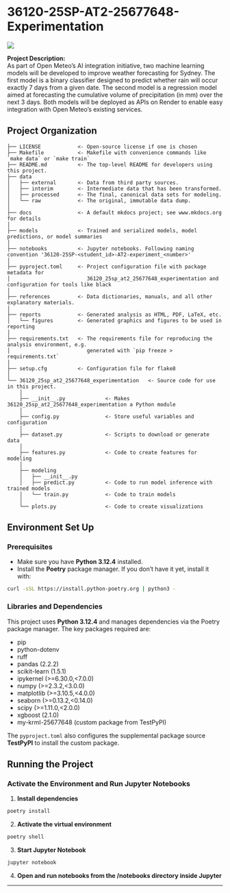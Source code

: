 # 36120-25SP-AT2-25677648-Experimentation

<a target="_blank" href="https://cookiecutter-data-science.drivendata.org/">
    <img src="https://img.shields.io/badge/CCDS-Project%20template-328F97?logo=cookiecutter" />
</a>

**Project Description:**  
As part of Open Meteo’s AI integration initiative, two machine learning models will be developed to improve weather forecasting for Sydney. The first model is a binary classifier designed to predict whether rain will occur exactly 7 days from a given date. The second model is a regression model aimed at forecasting the cumulative volume of precipitation (in mm) over the next 3 days. Both models will be deployed as APIs on Render to enable easy integration with Open Meteo’s existing services.

## Project Organization


```
├── LICENSE            <- Open-source license if one is chosen
├── Makefile           <- Makefile with convenience commands like `make data` or `make train`
├── README.md          <- The top-level README for developers using this project.
├── data
│   ├── external       <- Data from third party sources.
│   ├── interim        <- Intermediate data that has been transformed.
│   ├── processed      <- The final, canonical data sets for modeling.
│   └── raw            <- The original, immutable data dump.
│
├── docs               <- A default mkdocs project; see www.mkdocs.org for details
│
├── models             <- Trained and serialized models, model predictions, or model summaries
│
├── notebooks          <- Jupyter notebooks. Following naming convention '36120-25SP-<student_id>-AT2-experiment_<number>'
│
├── pyproject.toml     <- Project configuration file with package metadata for 
│                         36120_25sp_at2_25677648_experimentation and configuration for tools like black
│
├── references         <- Data dictionaries, manuals, and all other explanatory materials.
│
├── reports            <- Generated analysis as HTML, PDF, LaTeX, etc.
│   └── figures        <- Generated graphics and figures to be used in reporting
│
├── requirements.txt   <- The requirements file for reproducing the analysis environment, e.g.
│                         generated with `pip freeze > requirements.txt`
│
├── setup.cfg          <- Configuration file for flake8
│
└── 36120_25sp_at2_25677648_experimentation   <- Source code for use in this project.
    │
    ├── __init__.py             <- Makes 36120_25sp_at2_25677648_experimentation a Python module
    │
    ├── config.py               <- Store useful variables and configuration
    │
    ├── dataset.py              <- Scripts to download or generate data
    │
    ├── features.py             <- Code to create features for modeling
    │
    ├── modeling                
    │   ├── __init__.py 
    │   ├── predict.py          <- Code to run model inference with trained models          
    │   └── train.py            <- Code to train models
    │
    └── plots.py                <- Code to create visualizations
```

## Environment Set Up

### Prerequisites

- Make sure you have **Python 3.12.4** installed.
- Install the **Poetry** package manager. If you don’t have it yet, install it with:

```bash
curl -sSL https://install.python-poetry.org | python3 -
```

### Libraries and Dependencies

This project uses **Python 3.12.4** and manages dependencies via the Poetry package manager. The key packages required are:

- pip
- python-dotenv
- ruff
- pandas (2.2.2)
- scikit-learn (1.5.1)
- ipykernel (>=6.30.0,<7.0.0)
- numpy (>=2.3.2,<3.0.0)
- matplotlib (>=3.10.5,<4.0.0)
- seaborn (>=0.13.2,<0.14.0)
- scipy (>=1.11.0,<2.0.0)
- xgboost (2.1.0)
- my-krml-25677648 (custom package from TestPyPI)

The `pyproject.toml` also configures the supplemental package source **TestPyPI** to install the custom package.

## Running the Project

### Activate the Environment and Run Jupyter Notebooks

1. **Install dependencies**
```bash
poetry install
```

2. **Activate the virtual environment**
```bash
poetry shell
```

3. **Start Jupyter Notebook**
```bash
jupyter notebook
```

4. **Open and run notebooks from the /notebooks directory inside Jupyter**

---

